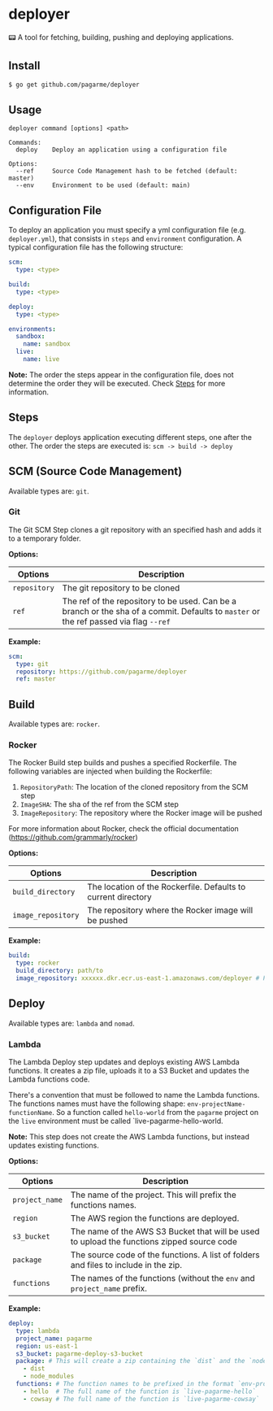 # deployer

:pager: A tool for fetching, building, pushing and deploying applications.

## Install

```sh
$ go get github.com/pagarme/deployer
```

## Usage

```
deployer command [options] <path>

Commands:
  deploy    Deploy an application using a configuration file

Options:
  --ref     Source Code Management hash to be fetched (default: master)
  --env     Environment to be used (default: main)
```

## Configuration File

To deploy an application you must specify a yml configuration file (e.g. `deployer.yml`), that consists in `steps` and `environment` configuration.
A typical configuration file has the following structure:

```yml
scm:
  type: <type>

build:
  type: <type>

deploy:
  type: <type>

environments:
  sandbox:
    name: sandbox
  live:
    name: live
```

**Note:** The order the steps appear in the configuration file, does not determine the order they will be executed. Check [Steps](#steps) for more information.

## Steps

The `deployer` deploys application executing different steps, one after the other. The order the steps are executed is: `scm -> build -> deploy`

## SCM (Source Code Management)

Available types are: `git`.

### Git

The Git SCM Step clones a git repository with an specified hash and adds it to a temporary folder.

**Options:**

| Options | Description |
| --- | --- |
| `repository` | The git repository to be cloned |
| `ref` | The ref of the repository to be used. Can be a branch or the sha of a commit. Defaults to `master` or the ref passed via flag `--ref` |

**Example:**

```yml
scm:
  type: git
  repository: https://github.com/pagarme/deployer
  ref: master
```

## Build

Available types are: `rocker`.

### Rocker

The Rocker Build step builds and pushes a specified Rockerfile. The following variables are injected when building the Rockerfile:

  1. `RepositoryPath`: The location of the cloned repository from the SCM step
  2. `ImageSHA`: The sha of the ref from the SCM step
  3. `ImageRepository`: The repository where the Rocker image will be pushed

For more information about Rocker, check the official documentation (https://github.com/grammarly/rocker)

**Options:**

| Options | Description |
| --- | --- |
| `build_directory` | The location of the Rockerfile. Defaults to current directory |
| `image_repository` | The repository where the Rocker image will be pushed |

**Example:**

```yml
build:
  type: rocker
  build_directory: path/to
  image_repository: xxxxxx.dkr.ecr.us-east-1.amazonaws.com/deployer # Pushing the image to an AWS ECR
```

## Deploy

Available types are: `lambda` and `nomad`.

### Lambda

The Lambda Deploy step updates and deploys existing AWS Lambda functions. It creates a zip file, uploads it to a S3 Bucket and updates the Lambda functions code.

There's a convention that must be followed to name the Lambda functions. The functions names must have the following shape: `env-projectName-functionName`. So a function called `hello-world` from the `pagarme` project on the `live` environment must be called `live-pagarme-hello-world.

**Note:** This step does not create the AWS Lambda functions, but instead updates existing functions.

**Options:**

| Options | Description |
| --- | --- |
| `project_name` | The name of the project. This will prefix the functions names. |
| `region` | The AWS region the functions are deployed. |
| `s3_bucket` | The name of the AWS S3 Bucket that will be used to upload the functions zipped source code |
| `package` | The source code of the functions. A list of folders and files to include in the zip. |
| `functions` | The names of the functions (without the `env` and `project_name` prefix. |

**Example:**

```yml
deploy:
  type: lambda
  project_name: pagarme
  region: us-east-1
  s3_bucket: pagarme-deploy-s3-bucket
  package: # This will create a zip containing the `dist` and the `node_modules` folders
    - dist
    - node_modules
  functions: # The function names to be prefixed in the format `env-project-function`
    - hello  # The full name of the function is `live-pagarme-hello`
    - cowsay # The full name of the function is `live-pagarme-cowsay`
```
